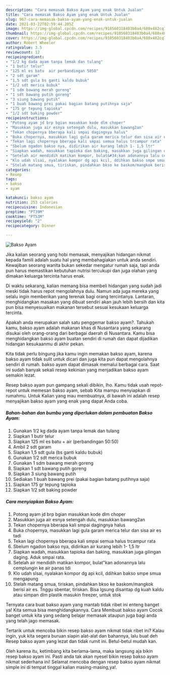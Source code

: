 ```yaml
---
description: "Cara memasak Bakso Ayam yang enak Untuk Jualan"
title: "Cara memasak Bakso Ayam yang enak Untuk Jualan"
slug: 967-cara-memasak-bakso-ayam-yang-enak-untuk-jualan
date: 2021-03-22T02:59:44.205Z
image: https://img-global.cpcdn.com/recipes/910560318403b0a4/680x482cq70/bakso-ayam-foto-resep-utama.jpg
thumbnail: https://img-global.cpcdn.com/recipes/910560318403b0a4/680x482cq70/bakso-ayam-foto-resep-utama.jpg
cover: https://img-global.cpcdn.com/recipes/910560318403b0a4/680x482cq70/bakso-ayam-foto-resep-utama.jpg
author: Robert Wheeler
ratingvalue: 3.5
reviewcount: 12
recipeingredient:
- "1/2 kg dada ayam tanpa lemak dan tulang"
- "1 butir telur"
- "125 ml es batu  air perbandingan 5050"
- "2 sdt garam"
- "1,5 sdt gula bs ganti kaldu bubuk"
- "1/2 sdt merica bubuk"
- "1 sdm bawang merah goreng"
- "1 sdt bawang putih goreng"
- "3 siung bawang putih"
- "1 buah bawang prei pakai bagian batang putihnya saja"
- "175 gr tepung tapioka"
- "1/2 sdt baking powder"
recipeinstructions:
- "Potong ayam jd brp bgian masukkan kode dlm choper"
- "Masukkan juga air esnya setengah dulu, masukkan bawang2an"
- "Tekan chopernya bberapa kali smpai dagingnya halus"
- "Buka chopernya, masukkan lagi gula garam merica telur dan sisa air es tadi"
- "Tekan lagi chopernya bberapa kali smpai semua halus trcampur rata"
- "Sbelum ngadon bakso nya, didirikan air kurang lebih 1- 1,5 ltr"
- "Siapkan wadah, masukkan tapioka dan baking, masukkan juga gilingan daging. Aduk smpai rata."
- "Setelah air mendidih matikan kompor, bulat&#34;kan adonannya lalu cemplungin ke air panas tdi"
- "Klo udah slsai, nyalakan kompor dg api kcil, ddihkan bakso smpe smua mengapung"
- "Stelah matang smua, tiriskan, pindahkan bkso ke baskom/mangkok berisi air es. Tnggu sbentar, tiriskan. Bisa lgsung disantap dg kuah kaldu atau simpan dlm plastik masukin freezer, untuk stok"
categories:
- Resep
tags:
- bakso
- ayam

katakunci: bakso ayam 
nutrition: 253 calories
recipecuisine: Indonesian
preptime: "PT39M"
cooktime: "PT53M"
recipeyield: "2"
recipecategory: Dinner

---
```



![Bakso Ayam](https://img-global.cpcdn.com/recipes/910560318403b0a4/680x482cq70/bakso-ayam-foto-resep-utama.jpg)

Jika kalian seorang yang hobi memasak, menyajikan hidangan nikmat kepada famili adalah suatu hal yang membahagiakan untuk anda sendiri. Kewajiban seorang  wanita bukan sekedar mengatur rumah saja, tapi anda pun harus memastikan kebutuhan nutrisi tercukupi dan juga olahan yang dimakan keluarga tercinta harus enak.

Di waktu  sekarang, kalian memang bisa membeli hidangan yang sudah jadi meski tidak harus repot mengolahnya dulu. Namun ada juga mereka yang selalu ingin memberikan yang terenak bagi orang tercintanya. Lantaran, menghidangkan masakan yang dibuat sendiri akan jauh lebih bersih dan kita pun bisa menyesuaikan makanan tersebut sesuai kesukaan keluarga tercinta. 



Apakah anda merupakan salah satu penggemar bakso ayam?. Tahukah kamu, bakso ayam adalah makanan khas di Nusantara yang sekarang disukai oleh orang-orang dari berbagai daerah di Nusantara. Kamu bisa menghidangkan bakso ayam buatan sendiri di rumah dan dapat dijadikan hidangan kesukaanmu di akhir pekan.

Kita tidak perlu bingung jika kamu ingin memakan bakso ayam, karena bakso ayam tidak sulit untuk dicari dan juga kita pun dapat mengolahnya sendiri di rumah. bakso ayam dapat dimasak memalui berbagai cara. Saat ini sudah banyak sekali resep kekinian yang menjadikan bakso ayam semakin lezat.

Resep bakso ayam pun gampang sekali dibikin, lho. Kamu tidak usah repot-repot untuk memesan bakso ayam, sebab Kita mampu menyiapkan di rumahmu. Untuk Kalian yang mau membuatnya, di bawah ini adalah resep menyajikan bakso ayam yang enak yang dapat Anda coba.

<!--inarticleads1-->

##### Bahan-bahan dan bumbu yang diperlukan dalam pembuatan Bakso Ayam:

1. Gunakan 1/2 kg dada ayam tanpa lemak dan tulang
1. Siapkan 1 butir telur
1. Siapkan 125 ml es batu + air (perbandingan 50:50)
1. Ambil 2 sdt garam
1. Siapkan 1,5 sdt gula (bs ganti kaldu bubuk)
1. Gunakan 1/2 sdt merica bubuk
1. Gunakan 1 sdm bawang merah goreng
1. Siapkan 1 sdt bawang putih goreng
1. Siapkan 3 siung bawang putih
1. Sediakan 1 buah bawang prei (pakai bagian batang putihnya saja)
1. Siapkan 175 gr tepung tapioka
1. Siapkan 1/2 sdt baking powder




<!--inarticleads2-->

##### Cara menyiapkan Bakso Ayam:

1. Potong ayam jd brp bgian masukkan kode dlm choper
1. Masukkan juga air esnya setengah dulu, masukkan bawang2an
1. Tekan chopernya bberapa kali smpai dagingnya halus
1. Buka chopernya, masukkan lagi gula garam merica telur dan sisa air es tadi
1. Tekan lagi chopernya bberapa kali smpai semua halus trcampur rata
1. Sbelum ngadon bakso nya, didirikan air kurang lebih 1- 1,5 ltr
1. Siapkan wadah, masukkan tapioka dan baking, masukkan juga gilingan daging. Aduk smpai rata.
1. Setelah air mendidih matikan kompor, bulat&#34;kan adonannya lalu cemplungin ke air panas tdi
1. Klo udah slsai, nyalakan kompor dg api kcil, ddihkan bakso smpe smua mengapung
1. Stelah matang smua, tiriskan, pindahkan bkso ke baskom/mangkok berisi air es. Tnggu sbentar, tiriskan. Bisa lgsung disantap dg kuah kaldu atau simpan dlm plastik masukin freezer, untuk stok




Ternyata cara buat bakso ayam yang mantab tidak ribet ini enteng banget ya! Kita semua bisa menghidangkannya. Cara Membuat bakso ayam Cocok banget untuk kita yang sedang belajar memasak ataupun juga bagi anda yang telah jago memasak.

Tertarik untuk mencoba bikin resep bakso ayam nikmat tidak ribet ini? Kalau ingin, yuk kita segera buruan siapin alat-alat dan bahannya, lalu buat deh Resep bakso ayam yang lezat dan tidak rumit ini. Betul-betul mudah kan. 

Oleh karena itu, ketimbang kita berlama-lama, maka langsung aja bikin resep bakso ayam ini. Pasti anda tak akan nyesel bikin resep bakso ayam nikmat sederhana ini! Selamat mencoba dengan resep bakso ayam nikmat simple ini di tempat tinggal kalian masing-masing,ya!.

